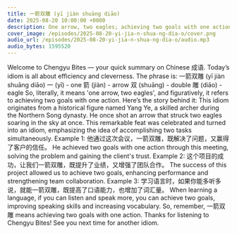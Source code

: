 ```yaml
---
title: 一箭双雕 (yī jiàn shuāng diāo)
date: 2025-08-20 10:00:00 +0000
description: One arrow, two eagles; achieving two goals with one action.
cover_image: /episodes/2025-08-20-yi-jia-n-shua-ng-dia-o/cover.png
audio_url: /episodes/2025-08-20-yi-jia-n-shua-ng-dia-o/audio.mp3
audio_bytes: 1595520
---
```



Welcome to Chengyu Bites — your quick summary on Chinese 成语. Today’s idiom is all about efficiency and cleverness.  The phrase is: 一箭双雕 (yī jiàn shuāng diāo)  一 (yī) - one  箭 (jiàn) - arrow  双 (shuāng) - double  雕 (diāo) - eagle  So, literally, it means 'one arrow, two eagles', and figuratively, it refers to achieving two goals with one action.  Here’s the story behind it:  This idiom originates from a historical figure named Yang Ye, a skilled archer during the Northern Song dynasty. He once shot an arrow that struck two eagles soaring in the sky at once. This remarkable feat was celebrated and turned into an idiom, emphasizing the idea of accomplishing two tasks simultaneously.  Example 1: 他通过这次会议，一箭双雕，既解决了问题，又赢得了客户的信任。  He achieved two goals with one action through this meeting, solving the problem and gaining the client's trust.  Example 2: 这个项目的成功，让我们一箭双雕，既提升了业绩，又增强了团队合作。  The success of this project allowed us to achieve two goals, enhancing performance and strengthening team collaboration.  Example 3: 学习语言时，如果你能多听多说，就能一箭双雕，既提高了口语能力，也增加了词汇量。  When learning a language, if you can listen and speak more, you can achieve two goals, improving speaking skills and increasing vocabulary.  So, remember, 一箭双雕 means achieving two goals with one action. Thanks for listening to Chengyu Bites! See you next time for another idiom.
